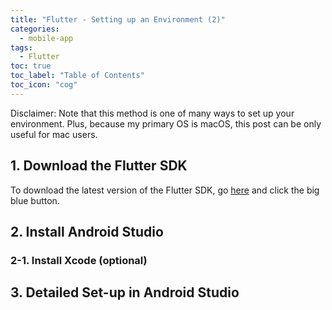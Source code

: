 ```yaml
---
title: "Flutter - Setting up an Environment (2)"
categories:
  - mobile-app
tags:
  - Flutter
toc: true
toc_label: "Table of Contents"
toc_icon: "cog"
---
```

Disclaimer: Note that this method is one of many ways to set up your environment. 
Plus, because my primary OS is macOS, this post can be only useful for mac users.  

## 1. Download the Flutter SDK
To download the latest version of the Flutter SDK, go [here](https://flutter.dev/docs/get-started/install/macos)
and click the big blue button.  

## 2. Install Android Studio


### 2-1. Install Xcode (optional)


## 3. Detailed Set-up in Android Studio
